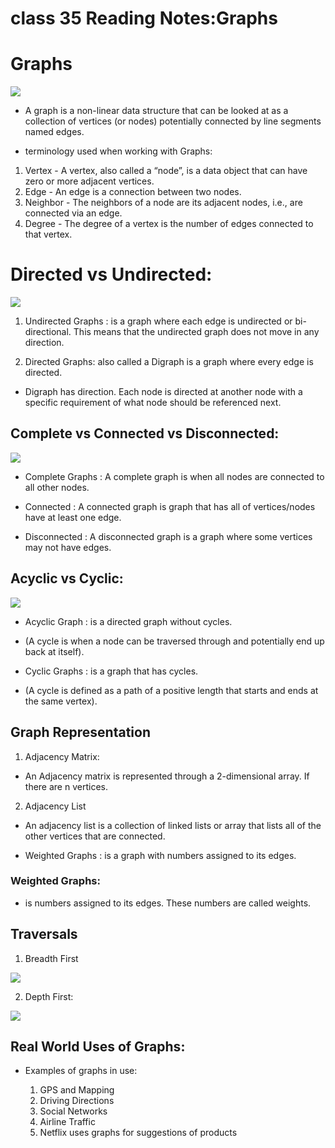 # class 35 Reading Notes:Graphs
# Graphs

![](https://media.geeksforgeeks.org/wp-content/cdn-uploads/undirectedgraph.png)
 - A graph is a non-linear data structure that can be looked at as a collection of vertices (or nodes) potentially connected by line segments named edges.


- terminology used when working with Graphs:

1. Vertex - A vertex, also called a “node”, is a data object that can have zero or more adjacent vertices.
2. Edge - An edge is a connection between two nodes.
3. Neighbor - The neighbors of a node are its adjacent nodes, i.e., are connected via an edge.
4. Degree - The degree of a vertex is the number of edges connected to that vertex.

# Directed vs Undirected:

![](https://www.differencebetween.com/wp-content/uploads/2011/05/DifferenceBetween_Directed_UnDirected_Graphs1.jpg)

1. Undirected Graphs :  is a graph where each edge is undirected or bi-directional. This means that the undirected graph does not move in any direction.


2. Directed Graphs:  also called a Digraph is a graph where every edge is directed.
- Digraph has direction. Each node is directed at another node with a specific requirement of what node should be referenced next.

## Complete vs Connected vs Disconnected:

![](https://media.cheggcdn.com/media/546/546deafc-f763-4250-9f15-d600fa22e55a/phpOZYHkz.png)

- Complete Graphs : A complete graph is when all nodes are connected to all other nodes.

- Connected : A connected graph is graph that has all of vertices/nodes have at least one edge.

- Disconnected : A disconnected graph is a graph where some vertices may not have edges.

## Acyclic vs Cyclic:

![](https://www.researchgate.net/profile/Elisa-Bertino/publication/2431833/figure/fig2/AS:339592545882121@1457976580886/Example-of-cyclic-and-acyclic-graphs.png)

- Acyclic Graph : is a directed graph without cycles.

 - (A cycle is when a node can be traversed through and potentially end up back at itself). 

- Cyclic Graphs : is a graph that has cycles.

- (A cycle is defined as a path of a positive length that starts and ends at the same vertex).

## Graph Representation
1. Adjacency Matrix: 

- An Adjacency matrix is represented through a 2-dimensional array. If there are n vertices.

2. Adjacency List

- An adjacency list is a collection of linked lists or array that lists all of the other vertices that are connected.


- Weighted Graphs : is a graph with numbers assigned to its edges. 

### Weighted Graphs: 
- is  numbers assigned to its edges. These numbers are called weights.

## Traversals

1. Breadth First

![](https://i.ytimg.com/vi/QRq6p9s8NVg/maxresdefault.jpg)

2. Depth First: 

![](https://i.ytimg.com/vi/iaBEKo5sM7w/maxresdefault.jpg)

## Real World Uses of Graphs:

- Examples of graphs in use:
  
  1. GPS and Mapping
  2. Driving Directions
  3. Social Networks
  4. Airline Traffic
  5. Netflix uses graphs for suggestions of products